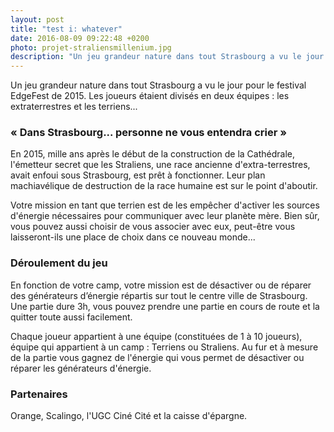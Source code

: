 ```yaml
---
layout: post
title: "test i: whatever"
date: 2016-08-09 09:22:48 +0200
photo: projet-straliensmillenium.jpg
description: "Un jeu grandeur nature dans tout Strasbourg a vu le jour pour le festival EdgeFest de 2015. Les joueurs étaient divisés en deux équipes les extraterrestres et les terriens..."
---
```

Un jeu grandeur nature dans tout Strasbourg a vu le jour pour le festival EdgeFest de 2015. Les joueurs étaient divisés en deux équipes : les extraterrestres et les terriens...

### « Dans Strasbourg... personne ne vous entendra crier »

En 2015, mille ans après le début de la construction de la Cathédrale, l'émetteur secret que les Straliens, une race ancienne d'extra-terrestres, avait enfoui sous Strasbourg, est prêt à fonctionner.
Leur plan machiavélique de destruction de la race humaine est sur le point d'aboutir.

Votre mission en tant que terrien est de les empêcher d'activer les sources d'énergie nécessaires pour communiquer avec leur planète mère.
Bien sûr, vous pouvez aussi choisir de vous associer avec eux, peut-être vous laisseront-ils une place de choix dans ce nouveau monde...

### Déroulement du jeu

En fonction de votre camp, votre mission est de désactiver ou de réparer des générateurs d’énergie répartis sur tout le centre ville de Strasbourg.
Une partie dure 3h, vous pouvez prendre une partie en cours de route et la quitter toute aussi facilement.

Chaque joueur appartient à une équipe (constituées de 1 à 10 joueurs), équipe qui appartient à un camp : Terriens ou Straliens.
Au fur et à mesure de la partie vous gagnez de l'énergie qui vous permet de désactiver ou réparer les générateurs d'énergie.

### Partenaires

Orange, Scalingo, l'UGC Ciné Cité et la caisse d'épargne.